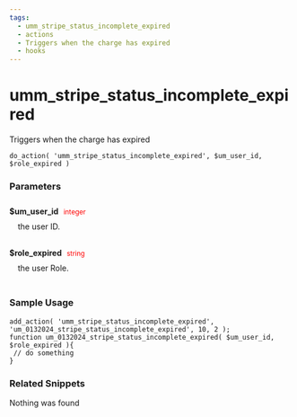 ```yaml
---
tags: 
  - umm_stripe_status_incomplete_expired
  - actions
  - Triggers when the charge has expired
  - hooks
---
```

# umm\_stripe\_status\_incomplete\_expired
Triggers when the charge has expired
<Badge text="Since 1.0.0" vertical="middle" />
``` php:no-line-numbers
do_action( 'umm_stripe_status_incomplete_expired', $um_user_id, $role_expired )
```
<div class='hook-sep'></div>

### Parameters

<div style='padding: 10px 0px 10px;'>
<strong>$um_user_id</strong> <span style='color:red;font-size:12px;padding: 0px 5px 0px 5px' >integer</span>
<div style="margin-left:10px;padding: 10px 5px">the user ID.</div>
</div>
<div style='padding: 10px 0px 10px;'>
<strong>$role_expired</strong> <span style='color:red;font-size:12px;padding: 0px 5px 0px 5px' >string</span>
<div style="margin-left:10px;padding: 10px 5px">the user Role.</div>
</div>
<div class='hook-sep'></div>



### Sample Usage

``` php:no-line-numbers
add_action( 'umm_stripe_status_incomplete_expired', 'um_0132024_stripe_status_incomplete_expired', 10, 2 );
function um_0132024_stripe_status_incomplete_expired( $um_user_id, $role_expired ){
 // do something
}
```
<div class='hook-sep'></div>



### Related Snippets

Nothing was found

